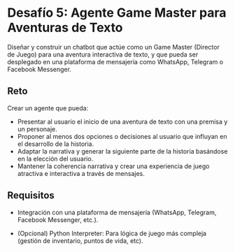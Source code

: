# Desafío 5: Agente Game Master para Aventuras de Texto 

Diseñar y construir un chatbot que actúe como un Game Master (Director de Juego) para una aventura interactiva de texto, y que pueda ser desplegado en una plataforma de mensajería como WhatsApp, Telegram o Facebook Messenger.

## Reto

Crear un agente que pueda:
- Presentar al usuario el inicio de una aventura de texto con una premisa y un personaje.
- Proponer al menos dos opciones o decisiones al usuario que influyan en el desarrollo de la historia.
- Adaptar la narrativa y generar la siguiente parte de la historia basándose en la elección del usuario.
- Mantener la coherencia narrativa y crear una experiencia de juego atractiva e interactiva a través de mensajes.

## Requisitos


- Integración con una plataforma de mensajería (WhatsApp, Telegram, Facebook Messenger, etc.).

- (Opcional) Python Interpreter: Para lógica de juego más compleja (gestión de inventario, puntos de vida, etc).


